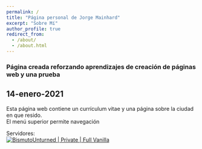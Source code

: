 ```yaml
---
permalink: /
title: "Página personal de Jorge Mainhard"
excerpt: "Sobre Mí"
author_profile: true
redirect_from: 
  - /about/
  - /about.html
---
```



### Página creada reforzando aprendizajes de creación de páginas web y una prueba

14-enero-2021
---

Esta página web contiene  un currículum vitae y una página sobre la ciudad en que resido.  
El menú superior permite navegación

Servidores:  
[![BismutoUnturned | Private | Full Vanilla](https://cdn.battlemetrics.com/b/horizontal500x80px/10669404.png?foreground=%23EEEEEE&background=%23222222&lines=%23333333&linkColor=%231185ec&chartColor=%23FF0700)](https://www.battlemetrics.com/servers/unturned/10669404)
